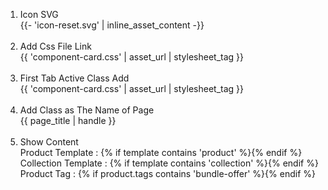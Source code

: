 <ol>
  <li>
    Icon SVG <br>
    {{- 'icon-reset.svg' | inline_asset_content -}}
  </li>
  <br>
  <li>
    Add Css File Link <br>
    {{ 'component-card.css' | asset_url | stylesheet_tag }}
  </li>
  <br>
  <li>
    First Tab Active Class Add <br>
    {{ 'component-card.css' | asset_url | stylesheet_tag }}
  </li>
  <br>
  <li>
    Add Class as The Name of Page <br>
    {{ page_title | handle }}
  </li>
  <br>
  <li>
    Show Content <br>
    Product Template : {% if template contains 'product' %}{% endif %} <br>
    Collection Template : {% if template contains 'collection' %}{% endif %} <br>
    Product Tag : {% if product.tags contains 'bundle-offer' %}{% endif %}
  </li>
</ol>

